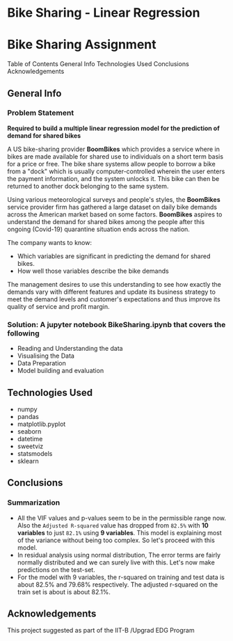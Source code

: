 # Bike Sharing - Linear Regression 
# Bike Sharing Assignment


Table of Contents
General Info
Technologies Used
Conclusions
Acknowledgements

## General Info
### Problem Statement
**Required to build a multiple linear regression model for the prediction of demand for shared bikes**

A US bike-sharing provider **BoomBikes** which provides a service where in bikes are made available for shared use to individuals on a short term basis for a price or free. The bike share systems allow people to borrow a bike from a "dock" which is usually computer-controlled wherein the user enters the payment information, and the system unlocks it. This bike can then be returned to another dock belonging to the same system.


Using various meteorological surveys and people's styles, the **BoomBikes** service provider firm has gathered a large dataset on daily bike demands across the American market based on some factors. **BoomBikes** aspires to understand the demand for shared bikes among the people after this ongoing (Covid-19) quarantine situation ends across the nation. 

The company wants to know:

- Which variables are significant in predicting the demand for shared bikes.
- How well those variables describe the bike demands

The management desires to use this understanding to see how exactly the demands vary with different features and update its  business strategy to meet the demand levels and customer's expectations and thus improve its quality of service and profit margin.


### Solution: A jupyter notebook BikeSharing.ipynb that covers the following
- Reading and Understanding the data
- Visualising the Data
- Data Preparation
- Model building and evaluation

## Technologies Used
- numpy
- pandas
- matplotlib.pyplot
- seaborn
- datetime
- sweetviz
- statsmodels
- sklearn

## Conclusions

### Summarization
- All the VIF values and p-values seem to be in the permissible range now. Also the `Adjusted R-squared` value has dropped from `82.5%` with **10 variables** to just `82.1%` using **9 variables**. This model is explaining most of the variance without being too complex. So let's proceed with this model.
- In residual analysis using normal distribution, The error terms are fairly normally distributed and we can surely live with this. Let's now make predictions on the test-set.
- For the model with 9 variables, the r-squared on training and test data is about 82.5% and 79.68% respectively. The adjusted r-squared on the train set is about is about 82.1%.

## Acknowledgements
This project suggested as part of the IIT-B /Upgrad EDG Program
